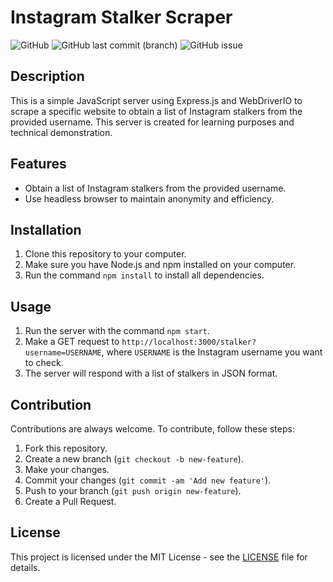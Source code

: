 # Instagram Stalker Scraper

![GitHub](https://img.shields.io/badge/license-MIT-blue)
![GitHub last commit (branch)](https://img.shields.io/github/last-commit/sazumivicky/instagram-stalker/main)
![GitHub issue](https://img.shields.io/github/issues-search?query=https%3A%2F%2Fgithub.com%2FSazumiVicky%2Finstagram-stalker%2Fissues)

## Description

This is a simple JavaScript server using Express.js and WebDriverIO to scrape a specific website to obtain a list of Instagram stalkers from the provided username. This server is created for learning purposes and technical demonstration.

## Features

- Obtain a list of Instagram stalkers from the provided username.
- Use headless browser to maintain anonymity and efficiency.

## Installation

1. Clone this repository to your computer.
2. Make sure you have Node.js and npm installed on your computer.
3. Run the command `npm install` to install all dependencies.

## Usage

1. Run the server with the command `npm start`.
2. Make a GET request to `http://localhost:3000/stalker?username=USERNAME`, where `USERNAME` is the Instagram username you want to check.
3. The server will respond with a list of stalkers in JSON format.

## Contribution

Contributions are always welcome. To contribute, follow these steps:

1. Fork this repository.
2. Create a new branch (`git checkout -b new-feature`).
3. Make your changes.
4. Commit your changes (`git commit -am 'Add new feature'`).
5. Push to your branch (`git push origin new-feature`).
6. Create a Pull Request.

## License

This project is licensed under the MIT License - see the [LICENSE](LICENSE) file for details.